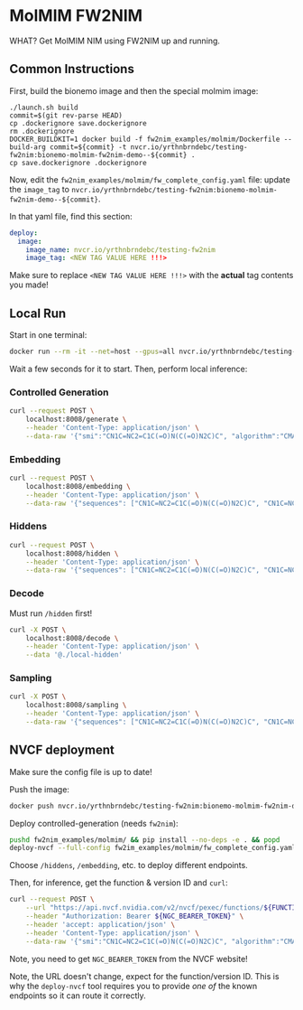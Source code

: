 # MolMIM FW2NIM
WHAT? Get MolMIM NIM using FW2NIM up and running.

## Common Instructions
First, build the bionemo image and then the special molmim image:
```
./launch.sh build
commit=$(git rev-parse HEAD)
cp .dockerignore save.dockerignore
rm .dockerignore
DOCKER_BUILDKIT=1 docker build -f fw2nim_examples/molmim/Dockerfile --build-arg commit=${commit} -t nvcr.io/yrthnbrndebc/testing-fw2nim:bionemo-molmim-fw2nim-demo--${commit} .
cp save.dockerignore .dockerignore
```

Now, edit the `fw2nim_examples/molmim/fw_complete_config.yaml` file: update the `image_tag` to `nvcr.io/yrthnbrndebc/testing-fw2nim:bionemo-molmim-fw2nim-demo--${commit}`.

In that yaml file, find this section:

```yaml
deploy:
  image:
    image_name: nvcr.io/yrthnbrndebc/testing-fw2nim
    image_tag: <NEW TAG VALUE HERE !!!>
```

Make sure to replace `<NEW TAG VALUE HERE !!!>` with the **actual** tag contents you made!


## Local Run
Start in one terminal:
```bash
docker run --rm -it --net=host --gpus=all nvcr.io/yrthnbrndebc/testing-fw2nim:bionemo-molmim-fw2nim-demo--${commit}
```

Wait a few seconds for it to start. Then, perform local inference:

### Controlled Generation
```bash
curl --request POST \
    localhost:8008/generate \
    --header 'Content-Type: application/json' \
    --data-raw '{"smi":"CN1C=NC2=C1C(=O)N(C(=O)N2C)C", "algorithm":"CMA-ES", "num_molecules":5, "property_name":"plogP", "minimize": true, "min_similarity": 0.1, "particles": 8, "iterations": 10, "radius": 1.0}'
```

### Embedding
```bash
curl --request POST \
    localhost:8008/embedding \
    --header 'Content-Type: application/json' \
    --data-raw '{"sequences": ["CN1C=NC2=C1C(=O)N(C(=O)N2C)C", "CN1C=NC2=C1C(=O)N(C(=O)N2C)C"]}'
```

### Hiddens
```bash
curl --request POST \
    localhost:8008/hidden \
    --header 'Content-Type: application/json' \
    --data-raw '{"sequences": ["CN1C=NC2=C1C(=O)N(C(=O)N2C)C", "CN1C=NC2=C1C(=O)N(C(=O)N2C)C"]}' > local-hidden
```

### Decode
Must run `/hidden` first!
```bash
curl -X POST \
    localhost:8008/decode \
    --header 'Content-Type: application/json' \
    --data '@./local-hidden'
```

### Sampling
```bash
curl -X POST \
    localhost:8008/sampling \
    --header 'Content-Type: application/json' \
    --data-raw '{"sequences": ["CN1C=NC2=C1C(=O)N(C(=O)N2C)C", "CN1C=NC2=C1C(=O)N(C(=O)N2C)C"]}'
```

## NVCF deployment
Make sure the config file is up to date!

Push the image:
```bash
docker push nvcr.io/yrthnbrndebc/testing-fw2nim:bionemo-molmim-fw2nim-demo--${commit}
```

Deploy controlled-generation (needs `fw2nim`):
```bash
pushd fw2nim_examples/molmim/ && pip install --no-deps -e . && popd
deploy-nvcf --full-config fw2im_examples/molmim/fw_complete_config.yaml --endpoint '/generate'
```

Choose `/hiddens`, `/embedding`, etc. to deploy different endpoints.

Then, for inference, get the function & version ID and `curl`:
```bash
curl --request POST \
    --url "https://api.nvcf.nvidia.com/v2/nvcf/pexec/functions/${FUNCTION_ID}/versions/${VERSION_ID}" \
    --header "Authorization: Bearer ${NGC_BEARER_TOKEN}" \
    --header 'accept: application/json' \
    --header 'Content-Type: application/json' \
    --data-raw '{"smi":"CN1C=NC2=C1C(=O)N(C(=O)N2C)C", "algorithm":"CMA-ES", "num_molecules":5, "property_name":"plogP", "minimize": true, "min_similarity": 0.1, "particles": 8, "iterations": 10, "radius": 1.0}'
```

Note, you need to get `NGC_BEARER_TOKEN` from the NVCF website!

Note, the URL doesn't change, expect for the function/version ID. This is why the `deploy-nvcf` tool requires you to provide _one of_ the known endpoints so it can route it correctly.
